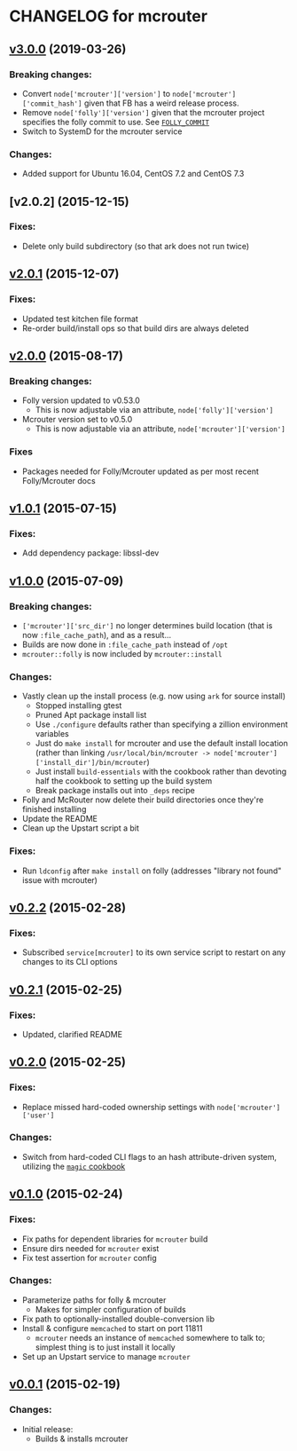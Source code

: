 # CHANGELOG for mcrouter

## [v3.0.0] (2019-03-26)

### Breaking changes:

* Convert `node['mcrouter']['version']` to `node['mcrouter']['commit_hash']` given that FB has a weird release process.
* Remove `node['folly']['version']` given that the mcrouter project specifies the folly commit to use. See [`FOLLY_COMMIT`](https://github.com/facebook/mcrouter/blob/release-36-0/mcrouter/FOLLY_COMMIT)
* Switch to SystemD for the mcrouter service

### Changes:
* Added support for Ubuntu 16.04, CentOS 7.2 and CentOS 7.3

## [v2.0.2] (2015-12-15)

### Fixes:

* Delete only build subdirectory (so that ark does not run twice)

## [v2.0.1] (2015-12-07)

### Fixes:

* Updated test kitchen file format
* Re-order build/install ops so that build dirs are always deleted

## [v2.0.0] (2015-08-17)

### Breaking changes:

* Folly version updated to v0.53.0
    - This is now adjustable via an attribute, `node['folly']['version']`
* Mcrouter version set to v0.5.0
    - This is now adjustable via an attribute, `node['mcrouter']['version']`

### Fixes

* Packages needed for Folly/Mcrouter updated as per most recent Folly/Mcrouter docs

## [v1.0.1] (2015-07-15)

### Fixes:

* Add dependency package: libssl-dev

## [v1.0.0] (2015-07-09)

### Breaking changes:

* `['mcrouter']['src_dir']` no longer determines build location (that is now `:file_cache_path`), and as a result...
* Builds are now done in `:file_cache_path` instead of `/opt`
* `mcrouter::folly` is now included by `mcrouter::install`

### Changes:

* Vastly clean up the install process (e.g. now using `ark` for source install)
    - Stopped installing gtest
    - Pruned Apt package install list
    - Use `./configure` defaults rather than specifying a zillion environment variables
    - Just do `make install` for mcrouter and use the default install location (rather than linking `/usr/local/bin/mcrouter -> node['mcrouter']['install_dir']/bin/mcrouter`)
    - Just install `build-essentials` with the cookbook rather than devoting half the cookbook to setting up the build system
    - Break package installs out into `_deps` recipe
* Folly and McRouter now delete their build directories once they're finished installing
* Update the README
* Clean up the Upstart script a bit

### Fixes:

* Run `ldconfig` after `make install` on folly (addresses "library not found" issue with mcrouter)

## [v0.2.2] (2015-02-28)

### Fixes:

* Subscribed `service[mcrouter]` to its own service script to restart on any changes to its CLI options

## [v0.2.1] (2015-02-25)

### Fixes:

* Updated, clarified README

## [v0.2.0] (2015-02-25)

### Fixes:

* Replace missed hard-coded ownership settings with `node['mcrouter']['user']`

### Changes:

* Switch from hard-coded CLI flags to an hash attribute-driven system, utilizing the [`magic` cookbook](https://github.com/sczizzo/magic-cookbook)

## [v0.1.0] (2015-02-24)

### Fixes:

* Fix paths for dependent libraries for `mcrouter` build
* Ensure dirs needed for `mcrouter` exist
* Fix test assertion for `mcrouter` config

### Changes:

* Parameterize paths for folly & mcrouter
    - Makes for simpler configuration of builds
* Fix path to optionally-installed double-conversion lib
* Install & configure `memcached` to start on port 11811
    - `mcrouter` needs an instance of `memcached` somewhere to talk to; simplest thing is to just install it locally
* Set up an Upstart service to manage `mcrouter`

## [v0.0.1] (2015-02-19)

### Changes:

* Initial release:
    - Builds & installs mcrouter

[v3.0.0]: https://github.com/evertrue/mcrouter-cookbook/compare/v2.0.2...v3.0.0
[v2.0.1]: https://github.com/evertrue/mcrouter-cookbook/compare/v2.0.0...v2.0.1
[v2.0.0]: https://github.com/evertrue/mcrouter-cookbook/compare/v1.0.1...v2.0.0
[v1.0.1]: https://github.com/evertrue/mcrouter-cookbook/compare/v1.0.0...v1.0.1
[v1.0.0]: https://github.com/evertrue/mcrouter-cookbook/compare/v0.2.2...v1.0.0
[v0.2.2]: https://github.com/evertrue/mcrouter-cookbook/compare/v0.2.1...v0.2.2
[v0.2.1]: https://github.com/evertrue/mcrouter-cookbook/compare/v0.2.0...v0.2.1
[v0.2.0]: https://github.com/evertrue/mcrouter-cookbook/compare/v0.1.0...v0.2.0
[v0.1.0]: https://github.com/evertrue/mcrouter-cookbook/compare/v0.0.1...v0.1.0
[v0.0.1]: https://github.com/evertrue/mcrouter-cookbook/compare/da547ce9...v0.0.1
